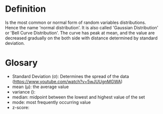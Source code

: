 # Definition

Is the most common or normal form of random variables distributions. Hence the name 'normal distribution'. It is also called 'Gaussian Distribution' or 'Bell Curve Distribution'. The curve has peak at mean, and the value are decreased gradually on the both side with distance determined by standard deviation.

# Glosary

- Standard Deviation (σ): Determines the spread of the data (https://www.youtube.com/watch?v=5wJUUgnMGWA)
- mean (μ): the average value
- variance ():
- median: midpoint between the lowest and highest value of the set
- mode: most frequently occurring value
- z-score: 
